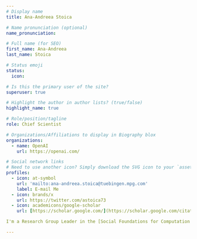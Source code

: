 ```yaml
---
# Display name
title: Ana-Andreea Stoica

# Name pronunciation (optional)
name_pronunciation: 

# Full name (for SEO)
first_name: Ana-Andreea
last_name: Stoica

# Status emoji
status:
  icon:

# Is this the primary user of the site?
superuser: true

# Highlight the author in author lists? (true/false)
highlight_name: true

# Role/position/tagline
role: Chief Scientist

# Organizations/Affiliations to display in Biography blox
organizations:
  - name: OpenAI
    url: https://openai.com/

# Social network links
# Need to use another icon? Simply download the SVG icon to your `assets/media/icons/` folder.
profiles:
  - icon: at-symbol
    url: 'mailto:ana-andreea.stoica@tuebingen.mpg.com'
    label: E-mail Me
  - icon: brands/x
    url: https://twitter.com/astoica73
  - icon: academicons/google-scholar
    url: [https://scholar.google.com/](https://scholar.google.com/citations?user=-oESmhEAAAAJ&hl=en)

I'm a Research Group Leader in the [Social Foundations for Computation Department](https://is.mpg.de/sf/) at the Max Planck Institute for Intelligent Systems, T\&uuml;bingen, advised by [Moritz Hardt](https://mrtz.org). I completed my Ph.D. in Computer Science at Columbia University in 2022, supervised by [Augustin Chaintreau](https://www.engineering.columbia.edu/faculty-staff/directory/augustin-chaintreau). I spent Fall 2022 as a Simons Fellow at the Simons Instiute for Theory of Computing at University of California at Berkeley, attending the Graph Limits and Processes on Networks program.

---
```

